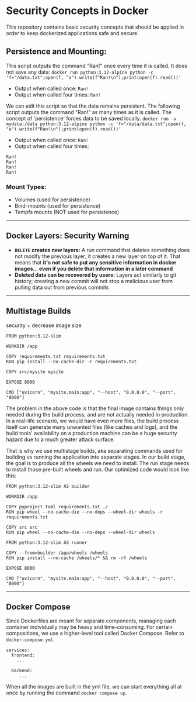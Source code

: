 # Security Concepts in Docker

This repository contains basic security concepts that should be applied in order to keep dockerized applications safe and secure.

## Persistence and Mounting:

This script outputs the command "Ran!" once every time it is called. It does not save any data: ```docker run python:3.12-alpine python -c 'f="/data.txt";open(f, "a").write(f"Ran!\n");print(open(f).read())'```
- Output when called once: ```Ran!```
- Output when called four times: ```Ran!```

We can edit this script so that the data remains persistent. The following script outputs the command "Ran!" as many times as it is called.
The concept of 'persistence' forces data to be saved locally.
```docker run -v mydata:/data python:3.12-alpine python -c 'f="/data/data.txt";open(f, "a").write(f"Ran!\n");print(open(f).read())'```
- Output when called once: ```Ran!```
- Output when called four times: 
```
Ran! 
Ran! 
Ran!
Ran!
```

### Mount Types:
- Volumes (used for persistence)
- Bind-mounts (used for persistence)
- Tempfs mounts (NOT used for persistence)

---

## Docker Layers: Security Warning
- **```DELETE``` creates new layers:** A run command that deletes something does not modify the previous layer; it creates a new layer on top of it. That means that **it's not safe to put any sensitive information in docker images... even if you delete that information in a later command**
- **Deleted data can be recovered by users:** Layers act similarly to git history; creating a new commit will not stop a malicious user from pulling data out from previous commits

---

## Multistage Builds
security + decrease image size

```
FROM python:3.12-slim

WORKDIR /app

COPY requirements.txt requirements.txt
RUN pip install --no-cache-dir -r requirements.txt

COPY src/mysite mysite

EXPOSE 8000

CMD ["uvicorn", "mysite.main:app", "--host", "0.0.0.0", "--port", "8000"]
```

The problem in the above code is that the final image contains things only needed during the build process, and are not actually needed in production. In a real-life scenario, we would have even more files, the build process itself can generate many unwanted files (like caches and logs), and the build tools' availability on a production machine can be a huge security hazard due to a much greater attack surface.

That is why we use multistage builds, aka separating commands used for building vs running the application into separate stages. In our build stage, the goal is to produce all the wheels we need to install. The run stage needs to install those pre-built wheels and run. Our optimized code would look like this:

```
FROM python:3.12-slim AS builder

WORKDIR /app

COPY pyproject.toml requirements.txt ./
RUN pip wheel --no-cache-die --no-deps --wheel-dir wheels -r requirements.txt

COPY src src
RUN pip wheel --no-cache-die --no-deps --wheel-dir wheels . 

FROM python:3.12-slim AS runner

COPY --from=builder /app/wheels /wheels
RUN pip install --no-cache /wheels/* && rm -rf /wheels

EXPOSE 8000

CMD ["uvicorn", "mysite.main:app", "--host", "0.0.0.0", "--port", "8000"]
```

---

## Docker Compose
Since Dockerfiles are meant for separate components, managing each container individually may be heavy and time-consuming.
For certain compositions, we use a higher-level tool called Docker Compose. Refer to ```docker-compose.yml```.

```
services:
  frontend:
    ...
    
  backend:
     ...
```

When all the images are built in the yml file, we can start everything all at once by running the command ```docker compose up```.

